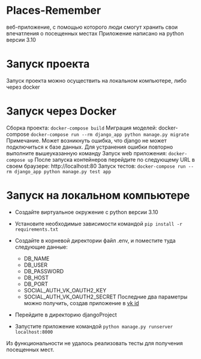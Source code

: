 # Places-Remember
веб-приложение, с помощью которого люди смогут хранить свои впечатления о посещенных местах
Приложение написано на python версии 3.10
# Запуск проекта
Запуск проекта можно осуществить на локальном компьютере, либо через docker
# Запуск через Docker
Сборка проекта: ```docker-compose build```
Миграция моделей: docker-compose ```docker-compose run --rm django_app python manage.py migrate```
Примечание. Может возникнуть ошибка, что django не может подключиться к базе данных. Для устранения ошибки повторно выполните
вышеуказанную команду
Запуск web приложения: ```docker-compose up```
После запуска контейнеров перейдите по следующему URL в своем браузере: http://localhost:80
Запуск тестов: ```docker-compose run --rm django_app python manage.py test app```

# Запуск на локальном компьютере
* Создайте виртуальное окружение с python версии 3.10
* Установите необходимые зависимости командой ```pip install -r requirements.txt```
* Создайте в корневой директории файл .env, и поместите туда следующие данные:
  * DB_NAME
  * DB_USER
  * DB_PASSWORD
  * DB_HOST
  * DB_PORT
  * SOCIAL_AUTH_VK_OAUTH2_KEY
  * SOCIAL_AUTH_VK_OAUTH2_SECRET
 Последние два параметры можно получить, создав приложение в [vk id](https://id.vk.com/about/business/go/docs/ru/vkid/latest/vk-id/intro/start-page)

* Перейдите в директорию djangoProject
* Запустите приложение командой ```python manage.py runserver localhost:8000```

Из функциональности не удалось реализовать тесты для получения посещенных мест.
